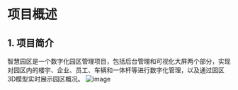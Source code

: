 # 项目概述

## 1. 项目简介

智慧园区是一个数字化园区管理项目，包括后台管理和可视化大屏两个部分，实现对园区内的楼宇、企业、员工、车辆和一体杆等进行数字化管理，以及通过园区3D模型实时展示园区概况。
![image](https://github.com/user-attachments/assets/c854b683-0ba6-4f91-ae05-6d4d9e517d71)
